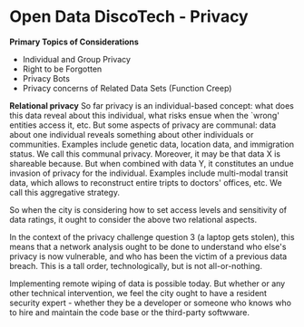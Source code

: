 # Open Data DiscoTech - Privacy
**Primary Topics of Considerations**
- Individual and Group Privacy
- Right to be Forgotten
- Privacy Bots
- Privacy concerns of Related Data Sets (Function Creep)

**Relational privacy**
So far privacy is an individual-based concept: what does this data reveal about this individual, what risks ensue when the `wrong' entities access it, etc.
But some aspects of privacy are communal: data about one individual reveals something about other individuals or communities. Examples include genetic data, location data, and immigration status. We call this communal privacy.
Moreover, it may be that data X is shareable because. But when combined with data Y, it constitutes an undue invasion of privacy for the individual. 
Examples include multi-modal transit data, which allows to reconstruct entire tripts to doctors' offices, etc. We call this aggregative strategy.

So when the city is considering how to set access levels and sensitivity of data ratings, it ought to consider the above two relational aspects.

In the context of the privacy challenge question 3 (a laptop gets stolen), this means that a network analysis ought to be done to understand who else's privacy is now vulnerable, and who has been the victim of a previous data breach. 
This is a tall order, technologically, but is not all-or-nothing.

Implementing remote wiping of data is possible today. But whether or any other technical intervention, we feel the city ought to have a resident security expert - whether they be a developer or someone who knows who to hire and maintain the code base or the third-party softwware.
